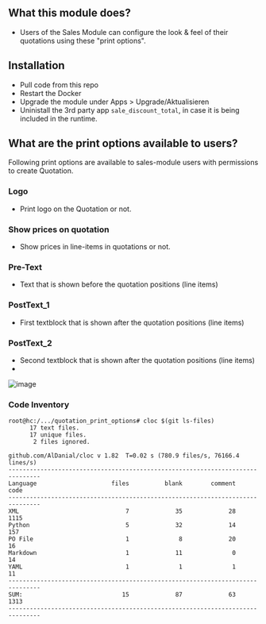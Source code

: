 ## What this module does?

- Users of the Sales Module can configure the look & feel of their quotations using these "print options".

## Installation

- Pull code from this repo
- Restart the Docker
- Upgrade the module under Apps > Upgrade/Aktualisieren
- Uninistall the 3rd party app `sale_discount_total`, in case it is being included in the runtime.

## What are the print options available to users?

Following print options are available to sales-module users with permissions to create Quotation.

### Logo

- Print logo on the Quotation or not.

### Show prices on quotation

- Show prices in line-items in quotations or not.

### Pre-Text

- Text that is shown before the quotation positions (line items)

### PostText_1

- First textblock that is shown after the quotation positions (line items)

### PostText_2

- Second textblock that is shown after the quotation positions (line items)
- 
![image](https://github.com/euroblaze/quotation_print_options/assets/7826363/03a41704-6be8-49f0-b94e-cf5166a636eb)

### Code Inventory

```
root@hc:/.../quotation_print_options# cloc $(git ls-files)
      17 text files.
      17 unique files.                              
       2 files ignored.

github.com/AlDanial/cloc v 1.82  T=0.02 s (780.9 files/s, 76166.4 lines/s)
-------------------------------------------------------------------------------
Language                     files          blank        comment           code
-------------------------------------------------------------------------------
XML                              7             35             28           1115
Python                           5             32             14            157
PO File                          1              8             20             16
Markdown                         1             11              0             14
YAML                             1              1              1             11
-------------------------------------------------------------------------------
SUM:                            15             87             63           1313
-------------------------------------------------------------------------------
```
